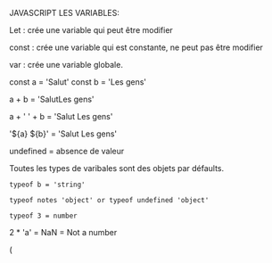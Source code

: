 JAVASCRIPT LES VARIABLES:

Let : crée une variable qui peut être modifier 

const : crée une variable qui est constante, ne peut pas être modifier 

var : crée une variable globale.

const a = 'Salut'
const b = 'Les gens'

a + b = 'SalutLes gens'

a + ' ' + b = 'Salut Les gens'

'${a} ${b}' = 'Salut Les gens'

undefined = absence de valeur 

Toutes les types de varibales sont des objets par défaults.

    typeof b = 'string'

    typeof notes 'object' or typeof undefined 'object'

    typeof 3 = number 

2 * 'a' = NaN = Not a number 

( <script>

        const a = 'Salut'
        const b = 'Les gens'
        const isMajeur = undefined
        const notes = [13,14,8,9,'hello',[1,2,3]]

    const person = {
        firstname:'John',
        lastname: 'Doe',
        age: 24,
        notes: [12,15,19],
        job:{
            name:'Informaticien',
            hours: 35
        },
        [b]:23
    }
    </script>
    )


OPERATEUR COMPLEXE :

VRAI ET VRAI = VRAI 
VRAI ET FAUX = FAUX 
FAUX ET FAUX = FAUX 

a || b inverse = !a && !b

switch (pays)
            case 'FR':
                console.log('Je suis en france')
                break
            case 'US':
                console.log('Je suis au US ')
                break
            default:
                console.log('Je suis dans un pays inconnu')
                break

ça s'active que si pays est égal au case.

EXERCICE :

 const year = 2023

        const beathyear = prompt('Quel est votre année de naissance ?')
        const film = ['LiLo Et Stitch', 'Matrix', 'EvilMan']
        const age = year - beathyear
        if (age <= 13){
            console.log('On vous conseille de regarder  ', film[0])
        }
        else if(age > 13 && age  < 18){
            console.log('On vous conseille de regarder ', film[1] )
        }
        else {
            console.log('On vous conseille de regarder ', film[2])
        }


         let = 18
        if (age >= 18) {
            var suffix = 'Hello'
        }
        console.log(suffix)

        Varibale declarer avec let et const ne sera accessible que dans les bloc courrant et enfant et pas dans les bloc parents (var)

        let chiffre = prompt()
        if (chiffre < 0 || chiffre > 10){
            console.log("Le nombre n'est pas valide") 
            }else{
                for(let i = chiffre; i >= 0;i--){
                    console.log(i)
                }
                }
        

let guess = 8
        let chiffre 
        while (chiffre !== guess){
            chiffre = prompt('Autre chiffre') * 1
            if (chiffre < guess){
                console.log('Plus')
            }else if ( chiffre > guess){
                console.log('Moins')
            }
        }
        console.log('Bienjouer tu es bon')


        FONCTION :

        EXEMPLE :

        ( const canDrive = ) function canDrive (age,pays){
            if (
                (age > 18 && pays === 'FR') ||
                (age > 16 && pays === 'US')
            ){return true
            }
            return false

        }
        console.log(canDrive(15,'FR'))


Juste avec fonction on peut l'appeller avant que ça soit définis ( on peut metre un console avant la fonction dans le script)
Avec le const faut mettre le console apres ça limite la porter de la fonction.

function greeting(name){
            console.log(`Bonjour ${name}`)
        }
        greeting('John')
        greeting('Jane')


on va utiliser this dans le console.log dans une fonction sans parametre 
et va en recevoir un lorsqu'on va appeler la fonction

const a = {
    firstname:'John',
    lastname: 'Doe',
    fullname: function (){
        console.log(this)
    }
}
a.fullname()


METHODE /
il existe plein de methode deja prefaites
je peux me renseigner plus sur mdn web docs
on va utilisre ça sur les objet/ classe qu'on va createServer

fonction flèché n'alter pas avec this 
ça retourne directement, c'est plus concis 


FUNCTION :

split : ça prend un paterne et ca divise la chaine avec ce paterne . ( ça converti une chaine de caractere en tableau)

slit : Bonjour == [B,o,n,j,o,u,r]
reverse : [B,o,n,j,o,u,r] == [r,u,o,j,n,o,B]
join : [B,o,n,j,o,u,r] == Bonjour


function isPalindrome (word){
            const lettre = word.split('')
            lettre.reverse()
            let lettreI = lettre.join('')
            console.log(lettreI)
            if (word.toUpperCase() === lettreI.toUpperCase()){
                    console.log("c'est un palindrome")
                }else{
                    console.log("Ce n'est pas un palindrome")
                }
PLUS SIMPLE 

function isPalindrome (word){
    const LettreI = word
        .split('')
        .reverse()
        .join('')
    return word.toUpperCase() === LettreI.toUpperCase()